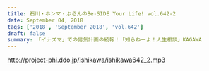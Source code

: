 ```yaml
---
title: 石川・ホンマ・ぶるんのBe-SIDE Your Life! vol.642-2
date: September 04, 2018
tags: ['2018', 'September 2018', 'vol.642']
draft: false
summary: 「イナズマ」での男気計画の続報！「知らねーよ！人生相談」KAGAWA
---
```


http://project-phi.ddo.jp/ishikawa/ishikawa642_2.mp3
